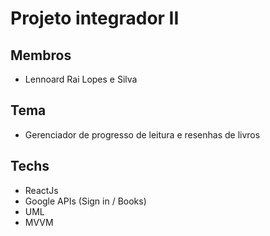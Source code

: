 # Projeto integrador II

## Membros
- Lennoard Rai Lopes e Silva

## Tema
- Gerenciador de progresso de leitura e resenhas de livros

## Techs
- ReactJs
- Google APIs (Sign in / Books)
- UML
- MVVM
